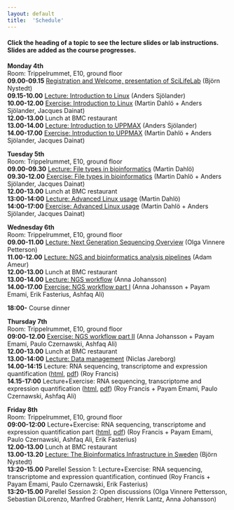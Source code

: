 ```yaml
---
layout: default
title:  'Schedule'
---
```


#### Click the heading of a topic to see the lecture slides or lab instructions. Slides are added as the course progresses.




**Monday 4th**  
Room: Trippelrummet, E10, ground floor  
**09.00-09.15** [Registration and Welcome, presentation of SciLifeLab]() (Björn Nystedt)  
**09.15-10.00** [Lecture: Introduction to Linux](slides/linux-tutorial.pdf) (Anders Sjölander)  
**10.00-12.00** [Exercise: Introduction to Linux](labs/linux-intro) (Martin Dahlö + Anders Sjölander, Jacques Dainat)  
**12.00-13.00** Lunch at BMC restaurant  
**13.00-14.00** [Lecture: Introduction to UPPMAX](slides/UPPMAX-tutorial.pdf) (Anders Sjölander)  
**14.00-17.00** [Exercise: Introduction to UPPMAX](labs/uppmax-intro) (Martin Dahlö + Anders Sjölander, Jacques Dainat)  

**Tuesday 5th**  
Room: Trippelrummet, E10, ground floor  
**09.00-09.30** [Lecture: File types in bioinformatics](slides/file_types.pdf) (Martin Dahlö)  
**09.30-12.00** [Exercise: File types in bioinformatics](labs/filetypes) (Martin Dahlö + Anders Sjölander, Jacques Dainat)  
**12.00-13.00** Lunch at BMC restaurant  
**13:00-14:00** [Lecture: Advanced Linux usage](slides/advanced_linux.pdf) (Martin Dahlö)  
**14:00-17:00** [Exercise: Advanced Linux usage](labs/loops_lab) (Martin Dahlö + Anders Sjölander, Jacques Dainat)  

**Wednesday 6th**  
Room: Trippelrummet, E10, ground floor  
**09.00-11.00** [Lecture: Next Generation Sequencing Overview](slides/Sequencing_OVP2019_a.pptx) (Olga Vinnere Petterson)  
**11.00-12.00** [Lecture: NGS and bioinformatics analysis pipelines]() (Adam Ameur)  
**12.00-13.00** Lunch at BMC restaurant  
**13.00-14.00** [Lecture: NGS workflow]() (Anna Johansson)  
**14.00-17.00** [Exercise: NGS workflow part I]() (Anna Johansson + Payam Emami, Erik Fasterius, Ashfaq Ali)  

**18:00-** Course dinner  

**Thursday 7th**  
Room: Trippelrummet, E10, ground floor  
**09:00-12.00** [Exercise: NGS workflow part II]() (Anna Johansson + Payam Emami, Paulo Czernawski, Ashfaq Ali)  
**12.00-13.00** Lunch at BMC restaurant  
**13.00-14:00** [Lecture: Data management]() (Niclas Jareborg)  
**14.00-14:15** Lecture: RNA sequencing, transcriptome and expression quantification  ([html](slides/rnaseq/talk.html), [pdf](slides/rnaseq/talk.pdf)) (Roy Francis)  
**14.15-17:00** Lecture+Exercise: RNA sequencing, transcriptome and expression quantification ([html](labs/rnaseq/lab.html), [pdf](labs/rnaseq/lab.pdf)) (Roy Francis + Payam Emami, Paulo Czernawski, Ashfaq Ali)  

**Friday 8th**  
Room: Trippelrummet, E10, ground floor  
**09:00-12:00** Lecture+Exercise: RNA sequencing, transcriptome and expression quantification part ([html](labs/rnaseq/lab.html), [pdf](labs/rnaseq/lab.pdf)) (Roy Francis + Payam Emami, Paulo Czernawski, Ashfaq Ali, Erik Fasterius)  
**12.00-13.00** Lunch at BMC restaurant  
**13.00-13.20** [Lecture: The Bioinformatics Infrastructure in Sweden]() (Björn Nystedt)    
**13:20-15.00** Parellel Session 1: Lecture+Exercise: RNA sequencing, transcriptome and expression quantification, continued (Roy Francis + Payam Emami, Paulo Czernawski, Erik Fasterius)  
**13:20-15.00** Parellel Session 2: Open discussions (Olga Vinnere Pettersson, Sebastian DiLorenzo, Manfred Grabherr, Henrik Lantz, Anna Johansson)  
